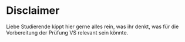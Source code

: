# Disclaimer

Liebe Studierende kippt hier gerne alles rein, was ihr denkt, was für die Vorbereitung der Prüfung VS relevant sein könnte. 
